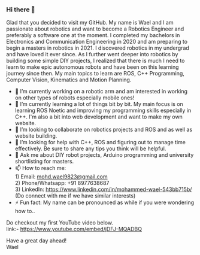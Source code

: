 ### Hi there 👋


Glad that you decided to visit my GitHub. My name is Wael and I am passionate about robotics and want to become a Robotics Engineer and preferably a software one at the moment. I completed my bachelors in Electronics and Communication Engineering in 2020 and am preparing to begin a masters in robotics in 2021. I discovered robotics in my undergrad and have loved it ever since. As I further went deeper into robotics by building some simple DIY projects, I realized that there is much I need to learn to make epic autonomous robots and have been on this learning journey since then. My main topics to learn are ROS, C++ Programming, Computer Vision, Kinematics and Motion Planning. 

- 🔭 I’m currently working on a robotic arm and am interested in working on other types of robots especially mobile ones!
- 🌱 I’m currently learning a lot of things bit by bit. My main focus is on learning ROS Noetic and improving my programming skills especially in C++. I'm also a bit into web development and want to make my own website.
- 👯 I’m looking to collaborate on robotics projects and ROS and as well as website building.
- 🤔 I’m looking for help with C++, ROS and figuring out to manage time effectively. Be sure to share any tips you think will be helpful.
- 💬 Ask me about DIY robot projects, Arduino programming and university shortlisting for masters.
- 📫 How to reach me:</br>
          1) Email: mohd.wael9823@gmail.com </br>
          2) Phone/Whatsapp: +91 8977638687 </br>
          3) LinkedIn: https://www.linkedin.com/in/mohammed-wael-543bb715b/  (Do connect with me if we have similar interests) </br>
- ⚡ Fun fact: My name can be pronounced as while if you were wondering how to..

Do checkout my first YouTube video below.</br>
link:- https://www.youtube.com/embed/jDFJ-MQADBQ </br>

Have a great day ahead!</br>
Wael
